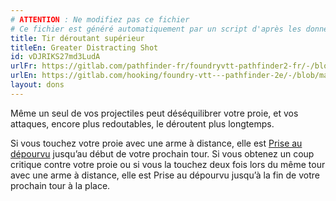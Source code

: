 ```yaml
---
# ATTENTION : Ne modifiez pas ce fichier
# Ce fichier est généré automatiquement par un script d'après les données du module Foundry VTT officiel et de sa traduction
title: Tir déroutant supérieur
titleEn: Greater Distracting Shot
id: vDJRIKS27md3LudA
urlFr: https://gitlab.com/pathfinder-fr/foundryvtt-pathfinder2-fr/-/blob/master/data/feats/vDJRIKS27md3LudA.htm
urlEn: https://gitlab.com/hooking/foundry-vtt---pathfinder-2e/-/blob/master/packs/data/feats.db/greater-distracting-shot.json
layout: dons
---
```

Même un seul de vos projectiles peut déséquilibrer votre proie, et vos attaques, encore plus redoutables, le déroutent plus longtemps.

Si vous touchez votre proie avec une arme à distance, elle est [Prise au dépourvu](../conditions/pris-au-dépourvu.html) jusqu’au début de votre prochain tour. Si vous obtenez un coup critique contre votre proie ou si vous la touchez deux fois lors du même tour avec une arme à distance, elle est Prise au dépourvu jusqu’à la fin de votre prochain tour à la place.

